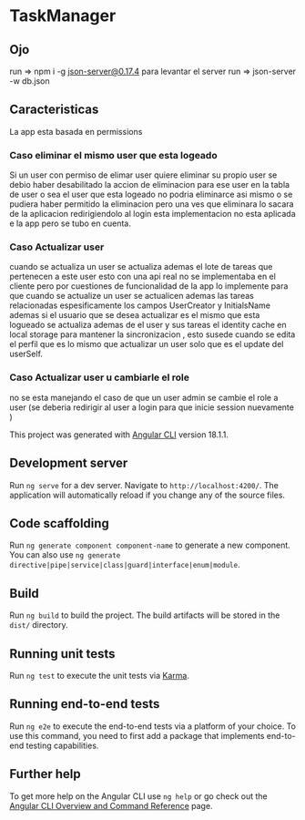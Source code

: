 # TaskManager

## Ojo

run => npm i -g json-server@0.17.4
para levantar el server run => json-server -w db.json

## Caracteristicas

La app esta basada en permissions

### Caso eliminar el mismo user que esta logeado

Si un user con permiso de elimar user quiere eliminar su propio user se debio haber desabilitado la accion de eliminacion para ese user en la tabla de user o sea el user que esta logeado no podria eliminarce asi mismo o se pudiera haber permitido la eliminacion pero una ves que eliminara lo sacara de la aplicacion redirigiendolo al login esta implementacion no esta aplicada e la app pero se tubo en cuenta.

### Caso Actualizar user

cuando se actualiza un user se actualiza ademas el lote de tareas que pertenecen a este user esto con una api real no se implementaba en el cliente pero por cuestiones de funcionalidad de la app lo implemente para que cuando se actualize un user se actualicen ademas las tareas relacionadas espesificamente los campos UserCreator y InitialsName ademas si el usuario que se desea actualizar es el mismo que esta logueado se actualiza ademas de el user y sus tareas el identity cache en local storage para mantener la sincronizacion , esto susede cuando se edita el perfil que es lo mismo que actualizar un user solo que es el update del userSelf.

### Caso Actualizar user u cambiarle el role

no se esta manejando el caso de que un user admin se cambie el role a user (se deberia redirigir al user a login para que inicie session nuevamente )

This project was generated with [Angular CLI](https://github.com/angular/angular-cli) version 18.1.1.

## Development server

Run `ng serve` for a dev server. Navigate to `http://localhost:4200/`. The application will automatically reload if you change any of the source files.

## Code scaffolding

Run `ng generate component component-name` to generate a new component. You can also use `ng generate directive|pipe|service|class|guard|interface|enum|module`.

## Build

Run `ng build` to build the project. The build artifacts will be stored in the `dist/` directory.

## Running unit tests

Run `ng test` to execute the unit tests via [Karma](https://karma-runner.github.io).

## Running end-to-end tests

Run `ng e2e` to execute the end-to-end tests via a platform of your choice. To use this command, you need to first add a package that implements end-to-end testing capabilities.

## Further help

To get more help on the Angular CLI use `ng help` or go check out the [Angular CLI Overview and Command Reference](https://angular.dev/tools/cli) page.

